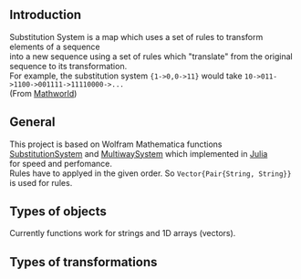 ## Introduction
Substitution System is a map which uses a set of rules to transform elements of a sequence  
into a new sequence using a set of rules which "translate" from the original sequence to its transformation.   
For example, the substitution system `{1->0,0->11}` would take `10->011->1100->001111->11110000->...`  
(From [Mathworld](https://mathworld.wolfram.com/SubstitutionSystem.html))
## General 
This project is based on Wolfram Mathematica functions [SubstitutionSystem](https://reference.wolfram.com/language/ref/SubstitutionSystem.html) and [MultiwaySystem](https://resources.wolframcloud.com/FunctionRepository/resources/MultiwaySystem) which implemented in [Julia](https://julialang.org/)  
for speed and perfomance.  
Rules have to applyed in the given order. So `Vector{Pair{String, String}}` is used for rules.
## Types of objects
Currently functions work for strings and 1D arrays (vectors).
## Types of transformations

